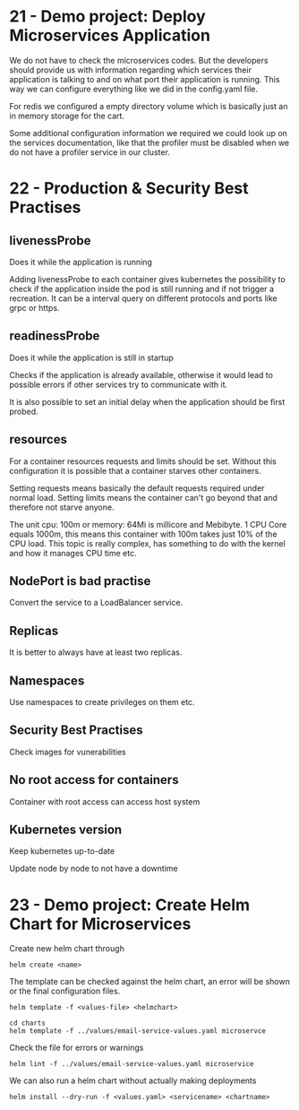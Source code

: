 # 21 - Demo project: Deploy Microservices Application

We do not have to check the microservices codes. But the developers should provide us with information regarding which services their application is talking to and on what port their application is running.
This way we can configure everything like we did in the config.yaml file.

For redis we configured a empty directory volume which is basically just an in memory storage for the cart.

Some additional configuration information we required we could look up on the services documentation, like that the profiler must be disabled when we do not have a profiler service in our cluster.

# 22 - Production & Security Best Practises

## livenessProbe

Does it while the application is running

Adding livenessProbe to each container gives kubernetes the possibility to check if the application inside the pod is still running and if not trigger a recreation.
It can be a interval query on different protocols and ports like grpc or https.

## readinessProbe

Does it while the application is still in startup

Checks if the application is already available, otherwise it would lead to possible errors if other services try to communicate with it.

It is also possible to set an initial delay when the application should be first probed.

## resources

For a container resources requests and limits should be set. 
Without this configuration it is possible that a container starves other containers.

Setting requests means basically the default requests required under normal load.
Setting limits means the container can't go beyond that and therefore not starve anyone.

The unit cpu: 100m or memory: 64Mi is millicore and Mebibyte.
1 CPU Core equals 1000m, this means this container with 100m takes just 10% of the CPU load. This topic is really complex, has something to do with the kernel and how it manages CPU time etc.

## NodePort is bad practise

Convert the service to a LoadBalancer service.

## Replicas

It is better to always have at least two replicas.

## Namespaces

Use namespaces to create privileges on them etc.

## Security Best Practises

Check images for vunerabilities

## No root access for containers

Container with root access can access host system

## Kubernetes version

Keep kubernetes up-to-date

Update node by node to not have a downtime

# 23 - Demo project: Create Helm Chart for Microservices

Create new helm chart through

    helm create <name>

The template can be checked against the helm chart, an error will be shown or the final configuration files.

    helm template -f <values-file> <helmchart>

    cd charts
    helm template -f ../values/email-service-values.yaml microservce

Check the file for errors or warnings

    helm lint -f ../values/email-service-values.yaml microservice

We can also run a helm chart without actually making deployments

    helm install --dry-run -f <values.yaml> <servicename> <chartname>

